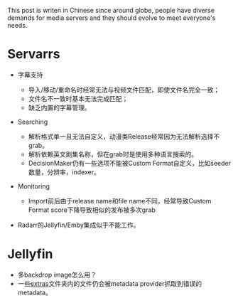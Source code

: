 This post is writen in Chinese since around globe, people have diverse demands for media servers and they should evolve to meet everyone's needs.
# Servarrs
- 字幕支持
  - 导入/移动/重命名时经常无法与视频文件匹配，即使文件名完全一致；
  - 文件名不一致时基本无法完成匹配；
  - 缺乏内置的字幕管理。
    
- Searching
  - 解析格式单一且无法自定义，动漫类Release经常因为无法解析选择不grab。
  - 解析依赖英文剧集名称，但在grab时是使用多种语言搜索的。
  - DecisionMaker仍有一些选项不能被Custom Format自定义，比如seeder数量，分辨率，indexer。
    
- Monitoring
  - Import前后由于release name和file name不同，经常导致Custom Format score下降导致相似的发布被多次grab

- Radarr的Jellyfin/Emby集成似乎不能工作。
 
# Jellyfin
-  多backdrop image怎么用？
-  一些[extras](https://jellyfin.org/docs/general/server/media/shows/#extras-folders)文件夹内的文件仍会被metadata provider抓取到错误的metadata。
